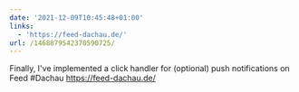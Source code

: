 ```yaml
---
date: '2021-12-09T10:45:48+01:00'
links:
  - 'https://feed-dachau.de/'
url: /1468879542370590725/
---
```

Finally, I've implemented a click handler for (optional) push notifications on Feed #Dachau https://feed-dachau.de/
